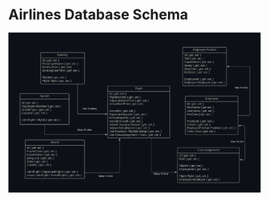 

# Airlines Database Schema

![alt text](https://github.com/arthurberzin/k8s-saga-booking-portal/blob/main/src/AirlineService/dbschema.png "Airlines Database Schema")

